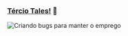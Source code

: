 ### [Tércio Tales!](https://github.com/terciotales) 👋
![Criando bugs para manter o emprego](https://media.giphy.com/media/13HgwGsXF0aiGY/giphy.gif)
